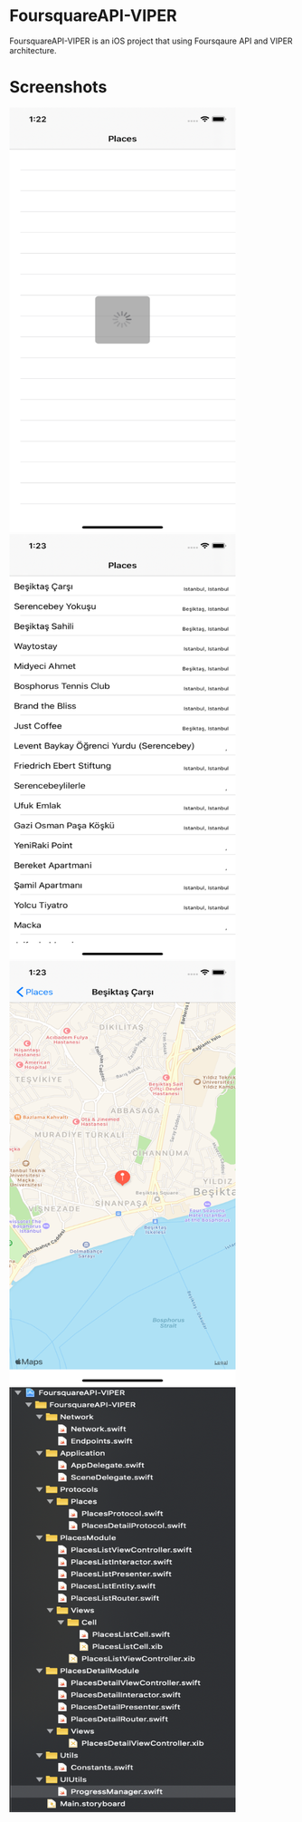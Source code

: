 # FoursquareAPI-VIPER

FoursquareAPI-VIPER is an iOS project that using Foursqaure API and VIPER architecture.

# Screenshots

<img src="https://github.com/bsenturk/FoursquareAPI-VIPER/blob/master/screenshots/Simulator%20Screen%20Shot%20-%20iPhone%2011%20-%202020-01-02%20at%2013.22.57.png" width="400" height="750">

<img src="https://github.com/bsenturk/FoursquareAPI-VIPER/blob/master/screenshots/Simulator%20Screen%20Shot%20-%20iPhone%2011%20-%202020-01-02%20at%2013.23.14.png" width="400" height="750">

<img src="https://github.com/bsenturk/FoursquareAPI-VIPER/blob/master/screenshots/Simulator%20Screen%20Shot%20-%20iPhone%2011%20-%202020-01-02%20at%2013.23.25.png" width="400" height="750">

<img src="https://github.com/bsenturk/FoursquareAPI-VIPER/blob/master/screenshots/Ekran%20Resmi%202020-01-02%2013.49.13.png" width="400" height="750">
